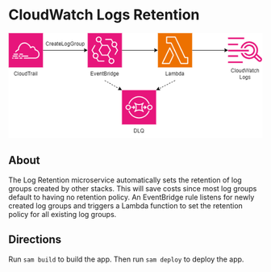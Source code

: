 # CloudWatch Logs Retention

![Architecture Diagram](architecture-diagram.png)

## About

The Log Retention microservice automatically sets the retention of log groups created by other stacks. This will save costs since most log groups default to having no retention policy. An EventBridge rule listens for newly created log groups and triggers a Lambda function to set the retention policy for all existing log groups.

## Directions

Run `sam build` to build the app. Then run `sam deploy` to deploy the app.
